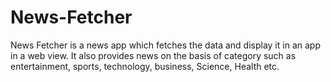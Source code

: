 # News-Fetcher
News Fetcher is a news app which fetches the data and display it in an app in a web view.
It also provides news on the basis of category such as entertainment, sports, technology, business, Science,  Health etc.
